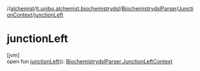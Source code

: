 //[alchemist](../../../../index.md)/[it.unibo.alchemist.biochemistrydsl](../../index.md)/[BiochemistrydslParser](../index.md)/[JunctionContext](index.md)/[junctionLeft](junction-left.md)

# junctionLeft

[jvm]\
open fun [junctionLeft](junction-left.md)(): [BiochemistrydslParser.JunctionLeftContext](../-junction-left-context/index.md)
